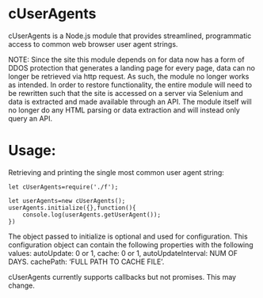 # cUserAgents

cUserAgents is a Node.js module that provides streamlined, programmatic access to common web browser user agent strings. 

NOTE: Since the site this module depends on for data now has a form of DDOS protection that generates a landing page for every page, data can no longer be retrieved via http request. As such, the module no longer works as intended. In order to restore functionality, the entire module will need to be rewritten such that the site is accessed on a server via Selenium and data is extracted and made available through an API. The module itself will no longer do any HTML parsing or data extraction and will instead only query an API.

# Usage:
Retrieving and printing the single most common user agent string: 
```
let cUserAgents=require('./f');

let userAgents=new cUserAgents();
userAgents.initialize({},function(){
    console.log(userAgents.getUserAgent());
})
```
The object passed to initialize is optional and used for configuration. This configuration object can contain the following properties with the following values: autoUpdate: 0 or 1, cache: 0 or 1, autoUpdateInterval: NUM OF DAYS. cachePath: ‘FULL PATH TO CACHE FILE’.



cUserAgents currently supports callbacks but not promises. This may change.
